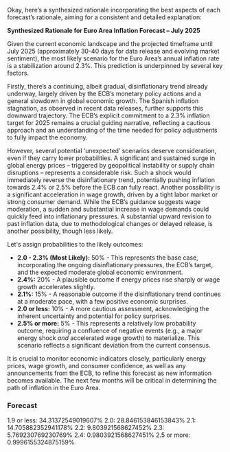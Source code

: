 Okay, here’s a synthesized rationale incorporating the best aspects of each forecast’s rationale, aiming for a consistent and detailed explanation:

**Synthesized Rationale for Euro Area Inflation Forecast – July 2025**

Given the current economic landscape and the projected timeframe until July 2025 (approximately 30-40 days for data release and evolving market sentiment), the most likely scenario for the Euro Area’s annual inflation rate is a stabilization around 2.3%. This prediction is underpinned by several key factors.

Firstly, there’s a continuing, albeit gradual, disinflationary trend already underway, largely driven by the ECB’s monetary policy actions and a general slowdown in global economic growth. The Spanish inflation stagnation, as observed in recent data releases, further supports this downward trajectory. The ECB’s explicit commitment to a 2.3% inflation target for 2025 remains a crucial guiding narrative, reflecting a cautious approach and an understanding of the time needed for policy adjustments to fully impact the economy.

However, several potential ‘unexpected’ scenarios deserve consideration, even if they carry lower probabilities. A significant and sustained surge in global energy prices – triggered by geopolitical instability or supply chain disruptions – represents a considerable risk. Such a shock would immediately reverse the disinflationary trend, potentially pushing inflation towards 2.4% or 2.5% before the ECB can fully react. Another possibility is a significant acceleration in wage growth, driven by a tight labor market or strong consumer demand. While the ECB’s guidance suggests wage moderation, a sudden and substantial increase in wage demands could quickly feed into inflationary pressures. A substantial upward revision to past inflation data, due to methodological changes or delayed release, is another possibility, though less likely.

Let's assign probabilities to the likely outcomes:

*   **2.0 - 2.3% (Most Likely):** 50% - This represents the base case, incorporating the ongoing disinflationary pressures, the ECB’s target, and the expected moderate global economic environment.
*   **2.4%:** 20% -  A plausible outcome if energy prices rise sharply or wage growth accelerates slightly.
*   **2.1%:** 15% -  A reasonable outcome if the disinflationary trend continues at a moderate pace, with a few positive economic surprises.
*   **2.0 or less:** 10% - A more cautious assessment, acknowledging the inherent uncertainty and potential for policy surprises.
*   **2.5% or more:** 5% - This represents a relatively low probability outcome, requiring a confluence of negative events (e.g., a major energy shock *and* accelerated wage growth) to materialize.  This scenario reflects a significant deviation from the current consensus.

It is crucial to monitor economic indicators closely, particularly energy prices, wage growth, and consumer confidence, as well as any announcements from the ECB, to refine this forecast as new information becomes available. The next few months will be critical in determining the path of inflation in the Euro Area.

### Forecast

1.9 or less: 34.31372549019607%
2.0: 28.846153846153843%
2.1: 14.705882352941178%
2.2: 9.803921568627452%
2.3: 5.769230769230769%
2.4: 0.9803921568627451%
2.5 or more: 0.9996155324875159%